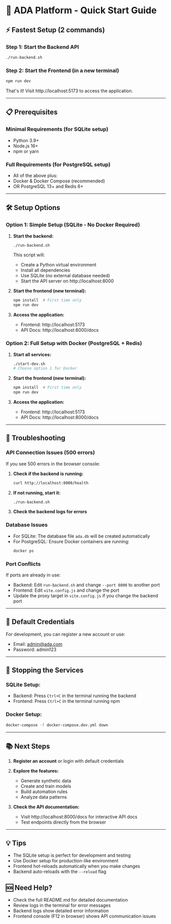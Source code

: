 # 🚀 ADA Platform - Quick Start Guide

## ⚡ Fastest Setup (2 commands)

### Step 1: Start the Backend API
```bash
./run-backend.sh
```

### Step 2: Start the Frontend (in a new terminal)
```bash
npm run dev
```

That's it! Visit http://localhost:5173 to access the application.

---

## 📋 Prerequisites

### Minimal Requirements (for SQLite setup)
- Python 3.9+
- Node.js 16+
- npm or yarn

### Full Requirements (for PostgreSQL setup)
- All of the above plus:
- Docker & Docker Compose (recommended)
- OR PostgreSQL 13+ and Redis 6+

---

## 🛠️ Setup Options

### Option 1: Simple Setup (SQLite - No Docker Required)

1. **Start the backend:**
   ```bash
   ./run-backend.sh
   ```
   This script will:
   - Create a Python virtual environment
   - Install all dependencies
   - Use SQLite (no external database needed)
   - Start the API server on http://localhost:8000

2. **Start the frontend (new terminal):**
   ```bash
   npm install  # First time only
   npm run dev
   ```

3. **Access the application:**
   - Frontend: http://localhost:5173
   - API Docs: http://localhost:8000/docs

### Option 2: Full Setup with Docker (PostgreSQL + Redis)

1. **Start all services:**
   ```bash
   ./start-dev.sh
   # Choose option 1 for Docker
   ```

2. **Start the frontend (new terminal):**
   ```bash
   npm install  # First time only
   npm run dev
   ```

3. **Access the application:**
   - Frontend: http://localhost:5173
   - API Docs: http://localhost:8000/docs

---

## 🔧 Troubleshooting

### API Connection Issues (500 errors)

If you see 500 errors in the browser console:

1. **Check if the backend is running:**
   ```bash
   curl http://localhost:8000/health
   ```

2. **If not running, start it:**
   ```bash
   ./run-backend.sh
   ```

3. **Check the backend logs for errors**

### Database Issues

- For SQLite: The database file `ada.db` will be created automatically
- For PostgreSQL: Ensure Docker containers are running:
  ```bash
  docker ps
  ```

### Port Conflicts

If ports are already in use:
- Backend: Edit `run-backend.sh` and change `--port 8000` to another port
- Frontend: Edit `vite.config.js` and change the port
- Update the proxy target in `vite.config.js` if you change the backend port

---

## 📝 Default Credentials

For development, you can register a new account or use:
- Email: admin@ada.com
- Password: admin123

---

## 🛑 Stopping the Services

### SQLite Setup:
- Backend: Press `Ctrl+C` in the terminal running the backend
- Frontend: Press `Ctrl+C` in the terminal running npm

### Docker Setup:
```bash
docker-compose -f docker-compose.dev.yml down
```

---

## 📚 Next Steps

1. **Register an account** or login with default credentials
2. **Explore the features:**
   - Generate synthetic data
   - Create and train models
   - Build automation rules
   - Analyze data patterns

3. **Check the API documentation:**
   - Visit http://localhost:8000/docs for interactive API docs
   - Test endpoints directly from the browser

---

## 💡 Tips

- The SQLite setup is perfect for development and testing
- Use Docker setup for production-like environment
- Frontend hot-reloads automatically when you make changes
- Backend auto-reloads with the `--reload` flag

## 🆘 Need Help?

- Check the full README.md for detailed documentation
- Review logs in the terminal for error messages
- Backend logs show detailed error information
- Frontend console (F12 in browser) shows API communication issues